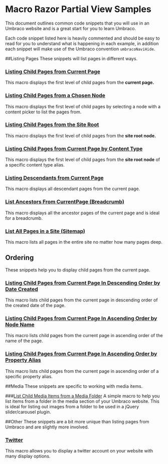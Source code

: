 # Macro Razor Partial View Samples
This document outlines common code snippets that you will use in an Umbraco website and is a great start for you to learn Umbraco.

Each code snippet listed here is heavily commented and should be easy to read for you to understand what is happening in each example, in addition each snippet will make use of the Umbraco convention `umbracoNaviHide`.

##Listing Pages
These snippets will list pages in different ways.

### [Listing Child Pages from Current Page](ListChildPageFromCurrentPage.md)
This macro displays the first level of child pages from the **current page.**

### [Listing Child Pages from a Chosen Node](ListChildPagesFromChosenNode.md)
This macro displays the first level of child pages by selecting a node with a content picker to list the pages from.

### [Listing Child Pages from the Site Root](ListChildPagesFromSiteRoot.md)
This macro displays the first level of child pages from the **site root node.**

### [Listing Child Pages from Current Page by Content Type](ListChildPagesFromCurrentPageByContentType.md)
This macro displays the first level of child pages from the **site root node** of a specific content type alias.

### [Listing Descendants from Current Page](ListDescendantsFromCurrentPage.md)
This macro displays all descendant pages from the current page.

### [List Ancestors From CurrentPage (Breadcrumb)](ListAncestorsFromCurrentPage.md)
This macro displays all the ancestor pages of the current page and is ideal for a breadcrumb.

### [List All Pages in a Site (Sitemap)](ListAllPages.md)
This macro lists all pages in the entire site no matter how many pages deep.


## Ordering
These snippets help you to display child pages from the current page.

### [Listing Child Pages from Current Page In Descending Order by Date Created](ListChildPagesFromCurrentPageOrderByDateDesc.md)
This macro lists child pages from the current page in descending order of the created date of the page.

### [Listing Child Pages from Current Page In Ascending Order by Node Name](ListChildPagesFromCurrentPageOrderByName.md)
This macro lists child pages from the current page in ascending order of the name of the page.

### [Listing Child Pages from Current Page In Ascending Order by Property Alias](ListChildPagesFromCurrentPageOrderByPropAlias.md)
This macro lists child pages from the current page in ascending order of a specific property alias.

##Media
These snippets are specific to working with media items.

###[List Child Media Items from a Media Folder](ListChildMediaItemsFromMediaFolder.md)
A simple macro to help you list items from a folder in the media section of your Umbraco website. This is ideal for listing out images from a folder to be used in a jQuery slider/carousel plugin.

##Other
These snippets are a bit more unique than listing pages from Umbraco and are slightly more involved.

### [Twitter](Twitter.md)
This macro allows you to display a twitter account on your website with many display options.